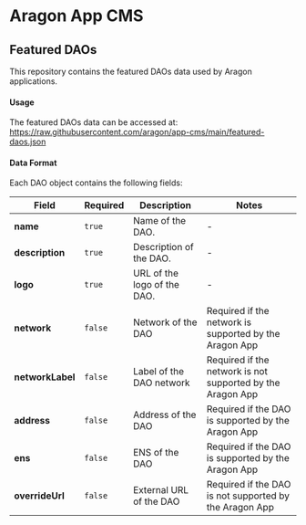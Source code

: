 # Aragon App CMS

## Featured DAOs

This repository contains the featured DAOs data used by Aragon applications.

#### Usage

The featured DAOs data can be accessed at:
https://raw.githubusercontent.com/aragon/app-cms/main/featured-daos.json

#### Data Format

Each DAO object contains the following fields:

| Field            | Required | Description                 | Notes                                                      |
| ---------------- | -------- | --------------------------- | ---------------------------------------------------------- |
| **name**         | `true`   | Name of the DAO.            | -                                                          |
| **description**  | `true`   | Description of the DAO.     | -                                                          |
| **logo**         | `true`   | URL of the logo of the DAO. | -                                                          |
| **network**      | `false`  | Network of the DAO          | Required if the network is supported by the Aragon App     |
| **networkLabel** | `false`  | Label of the DAO network    | Required if the network is not supported by the Aragon App |
| **address**      | `false`  | Address of the DAO          | Required if the DAO is supported by the Aragon App         |
| **ens**          | `false`  | ENS of the DAO              | Required if the DAO is supported by the Aragon App         |
| **overrideUrl**  | `false`  | External URL of the DAO     | Required if the DAO is not supported by the Aragon App     |
